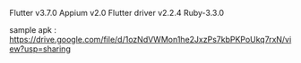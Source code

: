 Flutter v3.7.0
Appium v2.0
Flutter driver v2.2.4
Ruby-3.3.0


sample apk : https://drive.google.com/file/d/1ozNdVWMon1he2JxzPs7kbPKPoUkq7rxN/view?usp=sharing
